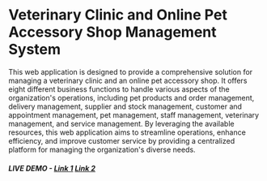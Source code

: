 # Veterinary Clinic and Online Pet Accessory Shop Management System

This web application is designed to provide a comprehensive solution for managing a veterinary clinic and an online pet accessory shop. It offers eight different business functions to handle various aspects of the organization's operations, including pet products and order management, delivery management, supplier and stock management, customer and appointment management, pet management, staff management, veterinary management, and service management. By leveraging the available resources, this web application aims to streamline operations, enhance efficiency, and improve customer service by providing a centralized platform for managing the organization's diverse needs.

##### LIVE DEMO - [Link 1](https://centralpetcare.onrender.com/)  [Link 2](https://incandescent-malabi-8776f3.netlify.app/)
